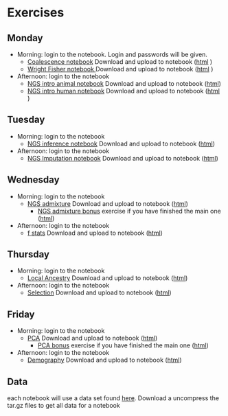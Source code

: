 # Exercises

## Monday
- Morning: login to the notebook. Login and passwords will be given.
  - [Coalescence notebook](Day1_morning_CoalTutorial.ipynb) Download and upload to notebook ([html](https://html-preview.github.io/?url=https://github.com/popgenDK/courses/blob/main/summer2025/exercises/Day1_morning_CoalTutorial.html) )
  - [Wright Fisher notebook ](Day1_morning_WrightFisherTutorial.ipynb) Download and upload to notebook ([html](https://html-preview.github.io/?url=https://github.com/popgenDK/courses/blob/main/summer2025/exercises/Day1_morning_WrightFisherTutorial.html) )
- Afternoon: login to the notebook
  - [NGS intro animal notebook](Day1_afternoon_NGSintro_animal.ipynb) Download and upload to notebook ([html](https://html-preview.github.io/?url=https://github.com/popgenDK/courses/blob/main/summer2025/exercises/Day1_afternoon_NGSintro_animal.html))
  - [NGS intro human notebook](Day1_afternoon_NGSintro_human.ipynb) Download and upload to notebook ([html](https://html-preview.github.io/?url=https://github.com/popgenDK/courses/blob/main/summer2025/exercises/Day1_afternoon_NGSintro_human.html) )

## Tuesday
- Morning: login to the notebook
  - [NGS inference notebook](Day2_NGS_Inference.ipynb) Download and upload to notebook ([html](https://html-preview.github.io/?url=https://github.com/popgenDK/courses/blob/main/summer2025/exercises/Day2_NGS_Inference.html))
- Afternoon: login to the notebook
  - [NGS Imputation notebook](Day2_Imputation.ipynb) Download and upload to notebook ([html](https://html-preview.github.io/?url=https://github.com/popgenDK/courses/blob/main/summer2025/exercises/Day2_Imputation.html))

## Wednesday
- Morning: login to the notebook
  - [NGS admixture](Day3_Morning_Admixture.ipynb) Download and upload to notebook ([html](https://html-preview.github.io/?url=https://github.com/popgenDK/courses/blob/main/summer2025/exercises/Day3_Morning_Admixture.html))
    - [NGS admixture bonus](Day3_Admixture_structure_bonus.ipynb) exercise if you have finished the main one ([html](https://html-preview.github.io/?url=https://github.com/popgenDK/courses/blob/main/summer2025/exercises/Day3_Admixture_structure_bonus.html))
- Afternoon: login to the notebook
  - [f stats](Day3_f_stats.ipynb) Download and upload to notebook ([html](https://html-preview.github.io/?url=https://github.com/popgenDK/courses/blob/main/summer2025/exercises/Day3_f_stats.html))

## Thursday
- Morning: login to the notebook
  - [Local Ancestry](Day4_Morning_LocalAncestry.ipynb) Download and upload to notebook ([html](https://html-preview.github.io/?url=https://github.com/popgenDK/courses/blob/main/summer2025/exercises/Day4_Morning_LocalAncestry.html))
- Afternoon: login to the notebook
  - [Selection](Day4_SelectionPopGen2025.ipynb) Download and upload to notebook ([html](https://html-preview.github.io/?url=https://github.com/popgenDK/courses/blob/main/summer2025/exercises/Day4_SelectionPopGen2025.html))

## Friday
- Morning: login to the notebook
  - [PCA](Day5_PCA_1.ipynb) Download and upload to notebook ([html](https://html-preview.github.io/?url=https://github.com/popgenDK/courses/blob/main/summer2025/exercises/Day5_PCA_1.html))
    - [PCA bonus](Day5_PCA_2.Call_genotype.ipynb) exercise if you have finished the main one ([html](https://html-preview.github.io/?url=https://github.com/popgenDK/courses/blob/main/summer2025/exercises/Day5_PCA_2.Call_genotype.html))
- Afternoon: login to the notebook
  - [Demography](Day5_demography.ipynb) Download and upload to notebook ([html](https://html-preview.github.io/?url=https://github.com/popgenDK/courses/blob/main/summer2025/exercises/Day5_demography.html))

## Data
each notebook will use a data set found [here](https://popgen.dk/popgen25/data). Download a uncompress the tar.gz files to get all data for a notebook
